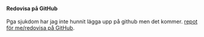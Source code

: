 #### Redovisa på GitHub

Pga sjukdom har jag inte hunnit lägga upp på github men det kommer. [repot för me/redovisa på GitHub](XXX).

